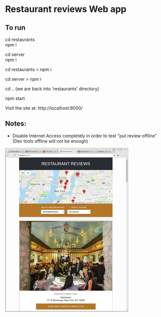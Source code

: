 # Restaurant reviews Web app

## To run 

cd restaurants   
npm i                                

cd server    
npm i 


cd restaurants >
npm i 

cd server > 
npm i 

cd .. 
(we are back into 'restaurants' directory)   

npm start

Visit the site at:
 http://localhost:8000/  



## Notes:

- Disable Internet Access completely in order to test "put review offline" 
(Dev tools offline will not be enough)


![Restaurant list](/app/screenshots/screen1.jpg?raw=true "Restaurant list")   






